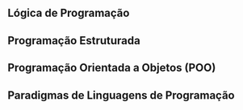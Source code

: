 ## Lógica de Programação

<Link
:text="'Portugol'"
:url="'logica/'"
/>

<Link
:text="'Variáveis'"
:url="'logica/variaveis'"
/>

<Link
:text="'Controle de Fluxo'"
:url="'logica/controle-de-fluxo'"
/>

<Link
:text="'Laços de Repetição'"
:url="'logica/repeticao'"
/>

<Link
:text="'Vetores e Matrizes'"
:url="'logica/vetores-e-matrizes'"
/>

<Link
:text="'Procedimentos'"
:url="'logica#procedimentos'"
/>

<Link
:text="'Modularização'"
:url="'logica#modularizacao'"
/>

## Programação Estruturada

## Programação Orientada a Objetos (POO)

## Paradigmas de Linguagens de Programação
